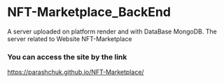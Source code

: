 # NFT-Marketplace_BackEnd

A server uploaded on platform render and with DataBase MongoDB. The server related to Website NFT-Marketplace

### You can access the site by the link

https://parashchuk.github.io/NFT-Marketplace/

